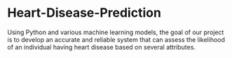# Heart-Disease-Prediction
Using Python and various machine learning models, the goal of our project is to develop an accurate and reliable system that can assess the likelihood of an individual having heart disease based on several attributes.
